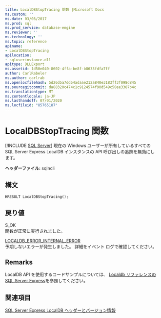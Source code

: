 ```yaml
---
title: LocalDBStopTracing 関数 |Microsoft Docs
ms.custom: ''
ms.date: 03/03/2017
ms.prod: sql
ms.prod_service: database-engine
ms.reviewer: ''
ms.technology: ''
ms.topic: reference
apiname:
- LocalDBStopTracing
apilocation:
- sqluserinstance.dll
apitype: DLLExport
ms.assetid: 1d50e040-8602-4ffa-be8f-b8633fdfa7ff
author: CarlRabeler
ms.author: carlrab
ms.openlocfilehash: 5d26d5a7dd54adaae212a840e3183ff3f098d845
ms.sourcegitcommit: da88320c474c1c9124574f90d549c50ee3387b4c
ms.translationtype: MT
ms.contentlocale: ja-JP
ms.lasthandoff: 07/01/2020
ms.locfileid: "85765187"
---
```

# <a name="localdbstoptracing-function"></a>LocalDBStopTracing 関数
 [!INCLUDE [SQL Server](../../includes/applies-to-version/sqlserver.md)]
  現在の Windows ユーザーが所有しているすべての SQL Server Express LocalDB インスタンスの API 呼び出しの追跡を無効にします。  
  
 **ヘッダーファイル:** sqlncli  
  
## <a name="syntax"></a>構文  
  
```  
HRESULT LocalDBStopTracing();  
```  
  
## <a name="returns"></a>戻り値  
 S_OK  
 関数が正常に実行されました。  
  
 [LOCALDB_ERROR_INTERNAL_ERROR](../../relational-databases/express-localdb-error-messages/localdb-error-internal-error.md)  
 予期しないエラーが発生しました。 詳細をイベント ログで確認してください。  
  
## <a name="remarks"></a>Remarks  
 LocalDB API を使用するコードサンプルについては、 [Localdb リファレンスの SQL Server Express](../../relational-databases/sql-server-express-localdb-reference.md)を参照してください。  
  
## <a name="see-also"></a>関連項目  
 [SQL Server Express LocalDB ヘッダーとバージョン情報](../../relational-databases/express-localdb-instance-apis/sql-server-express-localdb-header-and-version-information.md)  
  
  
